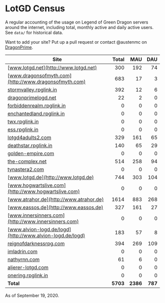 # LotGD Census
A regular accounting of the usage on Legend of Green Dragon servers around the internet, including total, monthly active and daily active users. See `data/` for historical data.

Want to add your site? Put up a pull request or contact @austenmc on [DragonPrime](http://dragonprime.net).


Site | Total | MAU | DAU
--- | ---:| ---:| ---:
[www.lotgd.net](http://www.lotgd.net)|300|192|74
[www.dragonsofmyth.com](http://www.dragonsofmyth.com)|683|17|3
[stormvalley.rpglink.in](http://stormvalley.rpglink.in)|392|12|6
[dragonprimelogd.net](http://dragonprimelogd.net)|22|2|0
[forbiddenrealm.rpglink.in](http://forbiddenrealm.rpglink.in)|0|0|0
[enchantedland.rpglink.in](http://enchantedland.rpglink.in)|0|0|0
[twx.rpglink.in](http://twx.rpglink.in)|0|0|0
[ess.rpglink.in](http://ess.rpglink.in)|0|0|0
[lotgd4adults2.com](http://lotgd4adults2.com)|329|161|65
[deathstar.rpglink.in](http://deathstar.rpglink.in)|140|65|29
[golden-empire.com](http://golden-empire.com)|0|0|0
[the-complex.net](http://the-complex.net)|514|258|94
[tynastera2.com](http://tynastera2.com)|0|0|0
[www.lotgd.de](http://www.lotgd.de)|744|303|104
[www.hogwartslive.com](http://www.hogwartslive.com)|0|0|0
[www.atrahor.de](http://www.atrahor.de)|1614|883|268
[www.eassos.de](http://www.eassos.de)|327|161|27
[www.innersinners.com](http://www.innersinners.com)|0|0|0
[www.alvion-logd.de/logd](http://www.alvion-logd.de/logd)|183|57|8
[reignofdarknessrpg.com](http://reignofdarknessrpg.com)|394|269|109
[imladrin.com](http://imladrin.com)|0|0|0
[nathyrnn.com](http://nathyrnn.com)|61|6|0
[aljerer-lotgd.com](http://aljerer-lotgd.com)|0|0|0
[onering.rpglink.in](http://onering.rpglink.in)|0|0|0
**Total**|**5703**|**2386**|**787**

As of September 19, 2020.
